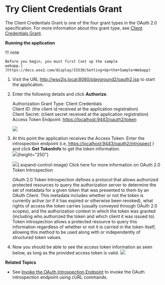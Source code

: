 # Try Client Credentials Grant

The Client Credentials Grant is one of the four grant types in the OAuth
2.0 specification. For more information about this grant type, see
[Client Credentials
Grant](https://docs.wso2.com/display/IS530/Client+Credentials+Grant).

**Running the application**

!!! note
    
    Before you begin, you must first [set up the sample
    webapp.](https://docs.wso2.com/display/IS530/Setting+Up+the+Sample+Webapp)
    

1.  Visit the URL <http://wso2is.local:8080/playground2/oauth2.jsp> to
    start the application.
2.  Enter the following details and click **Authorize**.

    Authorization Grant Type: Client Credentials  
    Client ID: (the client id received at the application
    registration)  
    Client Secret: (client secret received at the application
    registration)  
    Access Token Endpoint: <https://localhost:9443/oauth2/token>

    ![](../../assets/img//103329931/103329934.png) 

3.  At this point the application receives the Access Token. Enter the
    introspection endpoint (i.e,
    <https://localhost:9443/oauth2/introspect> ) and click **Get
    TokenInfo** to get the token information.  
    ![](../../assets/img//103329931/103329933.png){height="250"}

    ![](images/icons/grey_arrow_down.png){.expand-control-image} Click
    here for more information on OAuth 2.0 Token Introspection

    OAuth 2.0 Token Introspection defines a protocol that allows
    authorized protected resources to query the authorization server to
    determine the set of metadata for a given token that was presented
    to them by an OAuth Client. This metadata includes whether or not
    the token is currently active (or if it has expired or otherwise
    been revoked), what rights of access the token carries (usually
    conveyed through OAuth 2.0 scopes), and the authorization context in
    which the token was granted (including who authorized the token and
    which client it was issued to). Token introspection allows a
    protected resource to query this information regardless of whether
    or not it is carried in the token itself, allowing this method to be
    used along with or independently of structured token values.

4.  Now you should be able to see the access token information as seen
    below, as long as the provided access token is valid.
    ![](../../assets/img//103329931/103329932.png) 

**Related Topics**

-   See [Invoke the OAuth Introspection
    Endpoint](https://docs.wso2.com/display/IS530/Invoke+the+OAuth+Introspection+Endpoint)
    to invoke the OAuth introspection endpoint using cURL commands.
